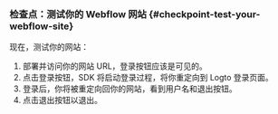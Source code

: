 ### 检查点：测试你的 Webflow 网站 {#checkpoint-test-your-webflow-site}

现在，测试你的网站：

1. 部署并访问你的网站 URL，登录按钮应该是可见的。
2. 点击登录按钮，SDK 将启动登录过程，将你重定向到 Logto 登录页面。
3. 登录后，你将被重定向回你的网站，看到用户名和退出按钮。
4. 点击退出按钮以退出。
